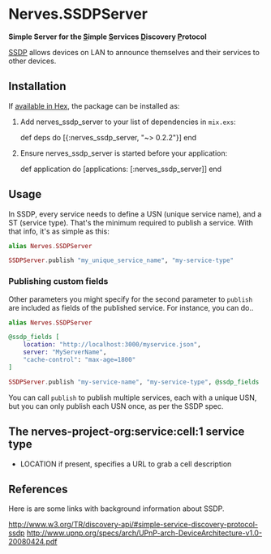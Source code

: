 # Nerves.SSDPServer

**Simple Server for the <u>S</u>imple <u>S</u>ervices <u>D</u>iscovery <u>P</u>rotocol**

[SSDP](https://en.wikipedia.org/wiki/Simple_Service_Discovery_Protocol) allows devices on LAN to announce themselves and their services to other devices. 

## Installation

If [available in Hex](https://hex.pm/docs/publish), the package can be installed as:

  1. Add nerves_ssdp_server to your list of dependencies in `mix.exs`:

        def deps do
          [{:nerves_ssdp_server, "~> 0.2.2"}]
        end

  2. Ensure nerves_ssdp_server is started before your application:

        def application do
          [applications: [:nerves_ssdp_server]]
        end

## Usage

In SSDP, every service needs to define a USN (unique service name), and a ST (service type).  That's the minimum required to publish a service.  With that info, it's as simple as this:

```elixir
alias Nerves.SSDPServer

SSDPServer.publish "my_unique_service_name", "my-service-type"
```
### Publishing custom fields

Other parameters you might specify for the second parameter to `publish` are included as fields of the published service.  For instance, you can do..

```elixir
alias Nerves.SSDPServer

@ssdp_fields [
    location: "http://localhost:3000/myservice.json",
    server: "MyServerName",
    "cache-control": "max-age=1800"
]

SSDPServer.publish "my-service-name", "my-service-type", @ssdp_fields
```

You can call `publish` to publish multiple services, each with a unique USN, but you can only publish each USN once, as per the SSDP spec.

## The nerves-project-org:service:cell:1 service type

- LOCATION if present, specifies a URL to grab a cell description

## References

Here is are some links with background information about SSDP.

http://www.w3.org/TR/discovery-api/#simple-service-discovery-protocol-ssdp
http://www.upnp.org/specs/arch/UPnP-arch-DeviceArchitecture-v1.0-20080424.pdf

